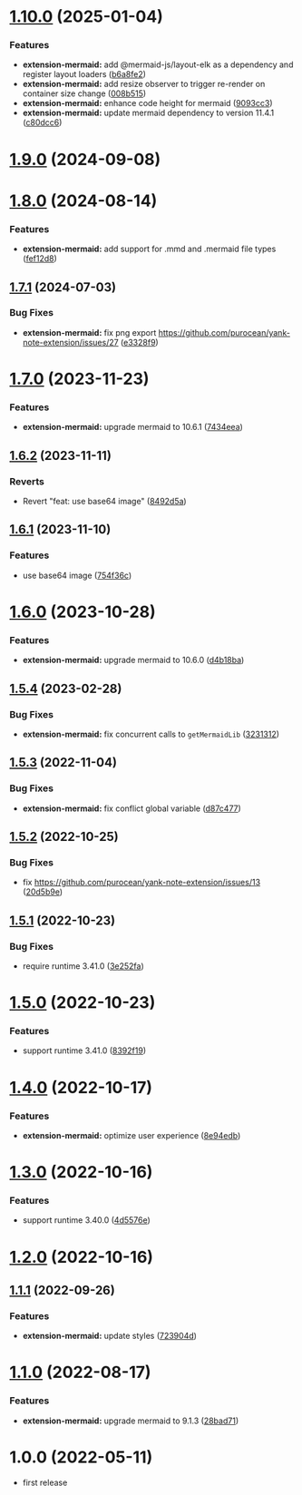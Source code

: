 # [1.10.0](https://github.com/purocean/yank-note-extension/compare/extension-mermaid-1.9.0...extension-mermaid-1.10.0) (2025-01-04)


### Features

* **extension-mermaid:** add @mermaid-js/layout-elk as a dependency and register layout loaders ([b6a8fe2](https://github.com/purocean/yank-note-extension/commit/b6a8fe2415d12934c891b291459f6ce266e138ce))
* **extension-mermaid:** add resize observer to trigger re-render on container size change ([008b515](https://github.com/purocean/yank-note-extension/commit/008b51544a183655a48a453f2c239d3a974cea47))
* **extension-mermaid:** enhance code height for mermaid ([9093cc3](https://github.com/purocean/yank-note-extension/commit/9093cc3e64f7350f04ec9b89eb5fbb022df984ee))
* **extension-mermaid:** update mermaid dependency to version 11.4.1 ([c80dcc6](https://github.com/purocean/yank-note-extension/commit/c80dcc60b968fd9f49f3b968da2b0e4094b84b88))



# [1.9.0](https://github.com/purocean/yank-note-extension/compare/extension-mermaid-1.8.0...extension-mermaid-1.9.0) (2024-09-08)



# [1.8.0](https://github.com/purocean/yank-note-extension/compare/extension-mermaid-1.7.1...extension-mermaid-1.8.0) (2024-08-14)


### Features

* **extension-mermaid:** add support for .mmd and .mermaid file types ([fef12d8](https://github.com/purocean/yank-note-extension/commit/fef12d8c1804ac251db8530d3e6d95acf03d9a87))



## [1.7.1](https://github.com/purocean/yank-note-extension/compare/extension-mermaid-1.7.0...extension-mermaid-1.7.1) (2024-07-03)


### Bug Fixes

* **extension-mermaid:** fix png export https://github.com/purocean/yank-note-extension/issues/27 ([e3328f9](https://github.com/purocean/yank-note-extension/commit/e3328f93d131195cfa818c4ba6f4d438495e0080))



# [1.7.0](https://github.com/purocean/yank-note-extension/compare/extension-mermaid-1.6.2...extension-mermaid-1.7.0) (2023-11-23)


### Features

* **extension-mermaid:** upgrade mermaid to 10.6.1 ([7434eea](https://github.com/purocean/yank-note-extension/commit/7434eeab7a1737fa48ae43abb0db678519c36c4e))



## [1.6.2](https://github.com/purocean/yank-note-extension/compare/extension-mermaid-1.6.1...extension-mermaid-1.6.2) (2023-11-11)


### Reverts

* Revert "feat: use base64 image" ([8492d5a](https://github.com/purocean/yank-note-extension/commit/8492d5a0c1c84991d56b06f9176632f8406d1e26))



## [1.6.1](https://github.com/purocean/yank-note-extension/compare/extension-mermaid-1.6.0...extension-mermaid-1.6.1) (2023-11-10)


### Features

* use base64 image ([754f36c](https://github.com/purocean/yank-note-extension/commit/754f36c8da832dadff392c1df9bd79b7921acfe0))



# [1.6.0](https://github.com/purocean/yank-note-extension/compare/extension-mermaid-1.5.4...extension-mermaid-1.6.0) (2023-10-28)


### Features

* **extension-mermaid:** upgrade mermaid to 10.6.0 ([d4b18ba](https://github.com/purocean/yank-note-extension/commit/d4b18ba8c7d74c9afd917ecfa96cfb4279af0982))



## [1.5.4](https://github.com/purocean/yank-note-extension/compare/extension-mermaid-1.5.3...extension-mermaid-1.5.4) (2023-02-28)


### Bug Fixes

* **extension-mermaid:** fix concurrent calls to `getMermaidLib` ([3231312](https://github.com/purocean/yank-note-extension/commit/323131297f9e8331500d6e9200ce43dc41c9beb1))



## [1.5.3](https://github.com/purocean/yank-note-extension/compare/extension-mermaid-1.5.2...extension-mermaid-1.5.3) (2022-11-04)


### Bug Fixes

* **extension-mermaid:** fix conflict global variable ([d87c477](https://github.com/purocean/yank-note-extension/commit/d87c477129e313fcdd365d7429e8ab662b1b0b00))



## [1.5.2](https://github.com/purocean/yank-note-extension/compare/extension-mermaid-1.5.1...extension-mermaid-1.5.2) (2022-10-25)


### Bug Fixes

* fix https://github.com/purocean/yank-note-extension/issues/13 ([20d5b9e](https://github.com/purocean/yank-note-extension/commit/20d5b9e865b1708fd928098e533b4e975c443743))



## [1.5.1](https://github.com/purocean/yank-note-extension/compare/extension-mermaid-1.5.0...extension-mermaid-1.5.1) (2022-10-23)


### Bug Fixes

* require runtime 3.41.0 ([3e252fa](https://github.com/purocean/yank-note-extension/commit/3e252fa8243bb248ceebb3800290d6119e3c3a74))



# [1.5.0](https://github.com/purocean/yank-note-extension/compare/extension-mermaid-1.4.0...extension-mermaid-1.5.0) (2022-10-23)


### Features

* support runtime 3.41.0 ([8392f19](https://github.com/purocean/yank-note-extension/commit/8392f19642a0f3842b279a2d660153e5dc0e1cda))



# [1.4.0](https://github.com/purocean/yank-note-extension/compare/extension-mermaid-1.3.0...extension-mermaid-1.4.0) (2022-10-17)


### Features

* **extension-mermaid:** optimize user experience ([8e94edb](https://github.com/purocean/yank-note-extension/commit/8e94edb36047faa2dd8da12b3cb78334840a01fb))



# [1.3.0](https://github.com/purocean/yank-note-extension/compare/extension-mermaid-1.1.1...extension-mermaid-1.3.0) (2022-10-16)


### Features

* support runtime 3.40.0 ([4d5576e](https://github.com/purocean/yank-note-extension/commit/4d5576e4099609e08b35ac35502d88165be4b71c))



# [1.2.0](https://github.com/purocean/yank-note-extension/compare/extension-mermaid-1.1.1...extension-mermaid-1.2.0) (2022-10-16)



## [1.1.1](https://github.com/purocean/yank-note-extension/compare/extension-mermaid-1.1.0...extension-mermaid-1.1.1) (2022-09-26)


### Features

* **extension-mermaid:** update styles ([723904d](https://github.com/purocean/yank-note-extension/commit/723904dcf271994637b0f387cd107df6d927662a))



# [1.1.0](https://github.com/purocean/yank-note-extension/compare/extension-mermaid-1.0.0...extension-mermaid-1.1.0) (2022-08-17)


### Features

* **extension-mermaid:** upgrade mermaid to 9.1.3 ([28bad71](https://github.com/purocean/yank-note-extension/commit/28bad71da965ef13a1ef878f00583c7eccd7d284))



# 1.0.0 (2022-05-11)

* first release

